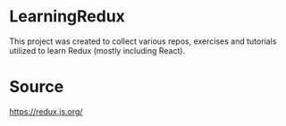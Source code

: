 # LearningRedux
This project was created to collect various repos, exercises and tutorials utilized to learn Redux (mostly including React).

# Source
https://redux.js.org/
